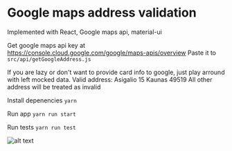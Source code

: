# Google maps address validation

Implemented with React, Google maps api, material-ui

Get google maps api key at https://console.cloud.google.com/google/maps-apis/overview
Paste it to `src/api/getGoogleAddress.js`

If you are lazy or don't want to provide card info to google, just play arround with left mocked data.
Valid address: Asigalio 15 Kaunas 49519
All other address will be treated as invalid

Install depenencies `yarn`

Run app `yarn run start`

Run tests `yarn run test`

![alt text](https://i.snipboard.io/95obxD.jpg)
